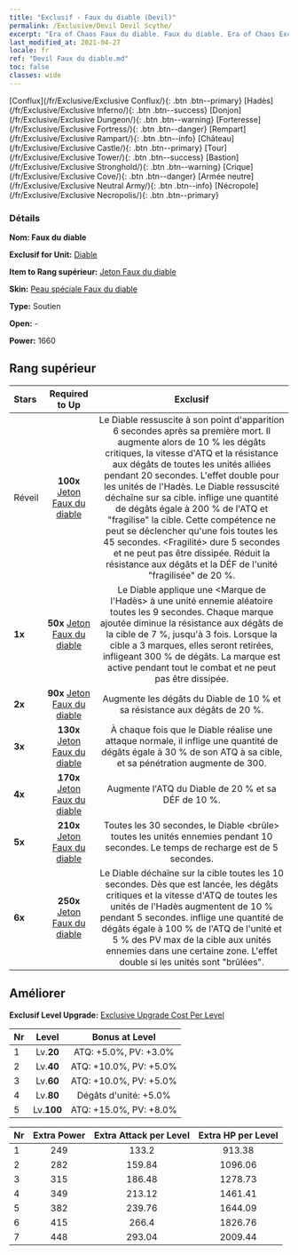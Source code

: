 ```yaml
---
title: "Exclusif - Faux du diable (Devil)"
permalink: /Exclusive/Devil Devil Scythe/
excerpt: "Era of Chaos Faux du diable. Faux du diable. Era of Chaos Exclusif Faux du diable. Diable Exclusif."
last_modified_at: 2021-04-27
locale: fr
ref: "Devil Faux du diable.md"
toc: false
classes: wide
---
```

 [Conflux](/fr/Exclusive/Exclusive Conflux/){: .btn .btn--primary} [Hadès](/fr/Exclusive/Exclusive Inferno/){: .btn .btn--success} [Donjon](/fr/Exclusive/Exclusive Dungeon/){: .btn .btn--warning} [Forteresse](/fr/Exclusive/Exclusive Fortress/){: .btn .btn--danger} [Rempart](/fr/Exclusive/Exclusive Rampart/){: .btn .btn--info} [Château](/fr/Exclusive/Exclusive Castle/){: .btn .btn--primary} [Tour](/fr/Exclusive/Exclusive Tower/){: .btn .btn--success} [Bastion](/fr/Exclusive/Exclusive Stronghold/){: .btn .btn--warning} [Crique](/fr/Exclusive/Exclusive Cove/){: .btn .btn--danger} [Armée neutre](/fr/Exclusive/Exclusive Neutral Army/){: .btn .btn--info} [Nécropole](/fr/Exclusive/Exclusive Necropolis/){: .btn .btn--primary} 

### Détails
 **Nom: Faux du diable** 

 **Exclusif for Unit:** [Diable](/fr/units/Devil/) 

 **Item to Rang supérieur:** [Jeton Faux du diable](/ItemsFR/con_984/)

 **Skin:** [Peau spéciale Faux du diable](/ItemsFR/con_652/)

 **Type:** Soutien

 **Open:** -

 **Power:** 1660

## Rang supérieur

  |     Stars    |  Required to Up | Exclusif |
  |:-------------|:---------------:|:---------------:|
  |  Réveil  | **100x** [Jeton Faux du diable](/ItemsFR/con_984/) | Le Diable ressuscite à son point d'apparition 6 secondes après sa première mort. Il augmente alors de 10 % les dégâts critiques, la vitesse d'ATQ et la résistance aux dégâts de toutes les unités alliées pendant 20 secondes. L'effet double pour les unités de l'Hadès. Le Diable ressuscité déchaîne <Vengeance> sur sa cible. <Vengeance> inflige une quantité de dégâts égale à 200 % de l'ATQ et \"fragilise\" la cible. Cette compétence ne peut se déclencher qu'une fois toutes les 45 secondes. <Fragilité> dure 5 secondes et ne peut pas être dissipée. Réduit la résistance aux dégâts et la DÉF de l'unité \"fragilisée\" de 20 %. |
  | **1x** <i class="fas fa-star"/> | **50x** [Jeton Faux du diable](/ItemsFR/con_984/) | Le Diable applique une <Marque de l'Hadès> à une unité ennemie aléatoire toutes les 9 secondes. Chaque marque ajoutée diminue la résistance aux dégâts de la cible de 7 %, jusqu'à 3 fois. Lorsque la cible a 3 marques, elles seront retirées, infligeant 300 % de dégâts. La marque est active pendant tout le combat et ne peut pas être dissipée. |
  | **2x** <i class="fas fa-star"/> | **90x** [Jeton Faux du diable](/ItemsFR/con_984/) | Augmente les dégâts du Diable de 10 % et sa résistance aux dégâts de 20 %. |
  | **3x** <i class="fas fa-star"/> | **130x** [Jeton Faux du diable](/ItemsFR/con_984/) | À chaque fois que le Diable réalise une attaque normale, il inflige une quantité de dégâts égale à 30 % de son ATQ à sa cible, et sa pénétration augmente de 300. |
  | **4x** <i class="fas fa-star"/> | **170x** [Jeton Faux du diable](/ItemsFR/con_984/) | Augmente l'ATQ du Diable de 20 % et sa DÉF de 10 %. |
  | **5x** <i class="fas fa-star"/> | **210x** [Jeton Faux du diable](/ItemsFR/con_984/) | Toutes les 30 secondes, le Diable <brûle> toutes les unités ennemies pendant 10 secondes. Le temps de recharge est de 5 secondes. |
  | **6x** <i class="fas fa-star"/> | **250x** [Jeton Faux du diable](/ItemsFR/con_984/) | Le Diable déchaîne <Torture infernale> sur la cible toutes les 10 secondes. Dès que <Torture infernale> est lancée, les dégâts critiques et la vitesse d'ATQ de toutes les unités de l'Hadès augmentent de 10 % pendant 5 secondes. <Torture infernale> inflige une quantité de dégâts égale à 100 % de l'ATQ de l'unité et 5 % des PV max de la cible aux unités ennemies dans une certaine zone. L'effet double si les unités sont \"brûlées\". |


## Améliorer
 **Exclusif Level Upgrade:** [Exclusive Upgrade Cost Per Level](/Exclusive/ExclusiveUpgradeCostPerLevel/)

  |  Nr  |   Level  | Bonus at Level |
  |:-----|:--------:|:--------------:|
  | 1 | Lv.**20** | ATQ: +5.0%, PV: +3.0% |
  | 2 | Lv.**40** | ATQ: +10.0%, PV: +5.0% |
  | 3 | Lv.**60** | ATQ: +10.0%, PV: +5.0% |
  | 4 | Lv.**80** | Dégâts d'unité: +5.0% |
  | 5 | Lv.**100** | ATQ: +15.0%, PV: +8.0% |


  |  Nr  |  Extra Power | Extra Attack per Level | Extra HP per Level |
  |:-----|:--------:|:--------:|:--------:|
  | 1 | 249 | 133.2 | 913.38 |
  | 2 | 282 | 159.84 | 1096.06 |
  | 3 | 315 | 186.48 | 1278.73 |
  | 4 | 349 | 213.12 | 1461.41 |
  | 5 | 382 | 239.76 | 1644.09 |
  | 6 | 415 | 266.4 | 1826.76 |
  | 7 | 448 | 293.04 | 2009.44 |


